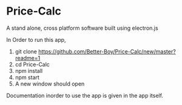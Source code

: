 # Price-Calc
A stand alone, cross platform software built using electron.js


In Order to run this app,
1. git clone https://github.com/Better-Boy/Price-Calc/new/master?readme=1
2. cd Price-Calc
3. npm install
4. npm start
5. A new window should open

Documentation inorder to use the app is given in the app itself.
